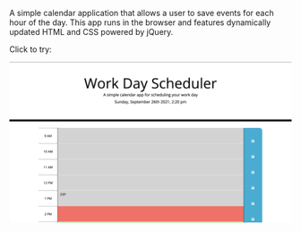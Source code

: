 A simple calendar application that allows a user to save events for each hour of the day. This app runs in the browser and features dynamically updated HTML and CSS powered by jQuery.

Click to try:


![Calender](assets/images/screenshot.png)